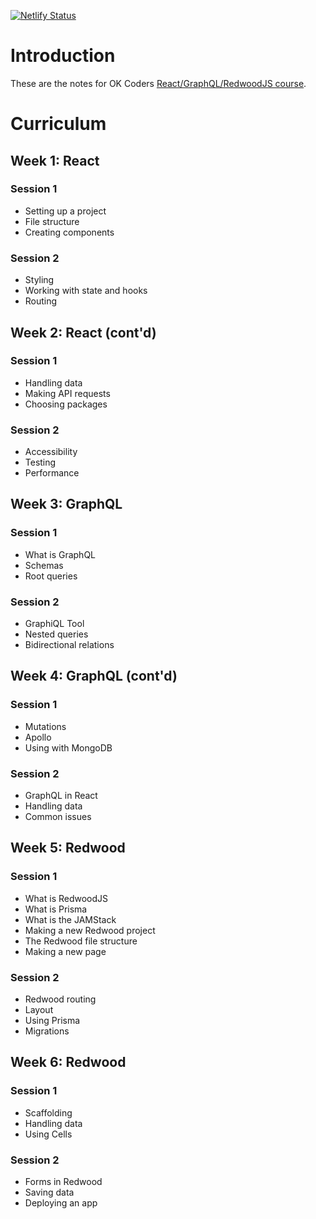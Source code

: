 [![Netlify Status](https://api.netlify.com/api/v1/badges/29fc3aca-033d-4037-a160-4d0abc1ab27c/deploy-status)](https://app.netlify.com/sites/okcoders-notes/deploys)

# Introduction

These are the notes for OK Coders
[React/GraphQL/RedwoodJS course](https://www.okcoders.com/blog/ok-coders-announces-first-all-virtual-donation-based-bootcamp-coming-this-fall).

# Curriculum

## Week 1: React

### Session 1
- Setting up a project
- File structure
- Creating components

### Session 2
- Styling
- Working with state and hooks
- Routing

## Week 2: React (cont'd)

### Session 1
- Handling data
- Making API requests
- Choosing packages

### Session 2
- Accessibility
- Testing
- Performance

## Week 3: GraphQL

### Session 1
- What is GraphQL
- Schemas
- Root queries

### Session 2
- GraphiQL Tool
- Nested queries
- Bidirectional relations

## Week 4: GraphQL (cont'd)

### Session 1
- Mutations
- Apollo
- Using with MongoDB

### Session 2
- GraphQL in React
- Handling data
- Common issues

## Week 5: Redwood

### Session 1
- What is RedwoodJS
- What is Prisma
- What is the JAMStack
- Making a new Redwood project
- The Redwood file structure
- Making a new page

### Session 2
- Redwood routing
- Layout
- Using Prisma
- Migrations

## Week 6: Redwood

### Session 1
- Scaffolding
- Handling data
- Using Cells

### Session 2
- Forms in Redwood
- Saving data
- Deploying an app
